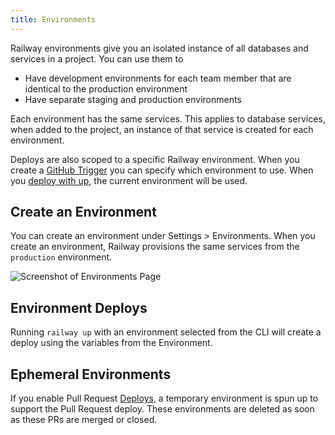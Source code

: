 ```yaml
---
title: Environments
---
```


Railway environments give you an isolated instance of all databases and services in a project.
You can use them to

- Have development environments for each team member that are identical to the
  production environment
- Have separate staging and production environments

Each environment has the same services. This applies to database services, when added to the
project, an instance of that service is created for each environment.

Deploys are also scoped to a specific Railway environment. When you create a [GitHub Trigger](/deploy/integrations#github-integration) you can specify which environment to use. When you [deploy with up](/deploy/railway-up), the current environment will be used.

## Create an Environment

You can create an environment under Settings > Environments. When you create an environment, Railway provisions the same services from the `production` environment.

<Image  src="https://res.cloudinary.com/railway/image/upload/v1644621886/docs/Environments.gif" 
            alt="Screenshot of Environments Page"
            layout="responsive"
            width={800} height={434} quality={100} />

## Environment Deploys

Running `railway up` with an environment selected from the CLI will create a deploy using the variables from the Environment.

## Ephemeral Environments

If you enable Pull Request [Deploys](/deploy/deployments), a temporary environment is spun up to support the Pull Request deploy. These environments are deleted as soon as these PRs are merged or closed.
